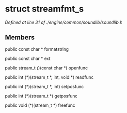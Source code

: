 # struct streamfmt_s

*Defined at line 31 of ./engine/common/soundlib/soundlib.h*

## Members

public const char * formatstring

public const char * ext

public stream_t *(*)(const char *) openfunc

public int (*)(stream_t *, int, void *) readfunc

public int (*)(stream_t *, int) setposfunc

public int (*)(stream_t *) getposfunc

public void (*)(stream_t *) freefunc



